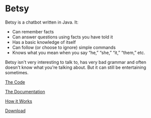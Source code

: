 # Betsy

Betsy is a chatbot written in Java. It:
- Can remember facts
- Can answer questions using facts you have told it
- Has a basic knowledge of itself
- Can follow (or choose to ignore) simple commands
- Knows what you mean when you say “he,” “she,” “it,” “them,” etc.

Betsy isn't very interesting to talk to, has very bad grammar and often doesn't know what you're talking about.
But it can still be entertaining sometimes.

[The Code](https://github.com/vanjac/Betsy/tree/master/src/betsy)

[The Documentation](http://rawgit.com/vanjac/Betsy/master/doc/index.html)

[How it Works](https://prezi.com/qwxte8zbwk0j/how-betsy-works/)

[Download](https://github.com/vanjac/Betsy/releases)
